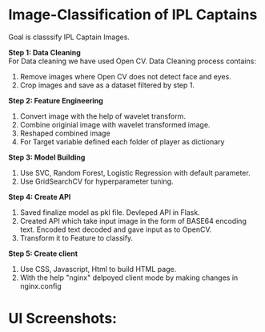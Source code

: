 # Image-Classification of IPL Captains

Goal is classsify IPL Captain Images.

<b>Step 1: Data Cleaning</b></br>
For Data cleaning we have used Open CV. Data Cleaning process contains:
1) Remove images where Open CV does not detect face and eyes.
2) Crop images and save as a dataset filtered by step 1.

<b>Step 2: Feature Engineering</b>
1) Convert image with the help of wavelet transform.
2) Combine originial image with wavelet transformed image.
3) Reshaped combined image
4) For Target variable defined each folder of player as dictionary

<b>Step 3: Model Building</b>
1) Use SVC, Random Forest, Logistic Regression with default parameter.
2) Use GridSearchCV for hyperparameter tuning.

<b>Step 4: Create API</b>
1) Saved finalize model as pkl file. Devleped API in Flask.
2) Created API which take input image in the form of BASE64 encoding text. Encoded text decoded and gave input as to OpenCV.
3) Transform it to Feature to classify.

<b>Step 5: Create client</b>
1) Use CSS, Javascript, Html to build HTML page.
2) With the help "nginx" delpoyed client mode by making changes in nginx.config


# UI Screenshots:

